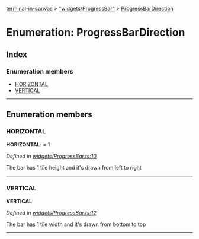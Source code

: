 [terminal-in-canvas](../README.md) > ["widgets/ProgressBar"](../modules/_widgets_progressbar_.md) > [ProgressBarDirection](../enums/_widgets_progressbar_.progressbardirection.md)

# Enumeration: ProgressBarDirection

## Index

### Enumeration members

* [HORIZONTAL](_widgets_progressbar_.progressbardirection.md#horizontal)
* [VERTICAL](_widgets_progressbar_.progressbardirection.md#vertical)

---

## Enumeration members

<a id="horizontal"></a>

###  HORIZONTAL

**HORIZONTAL**:  = 1

*Defined in [widgets/ProgressBar.ts:10](https://github.com/danikaze/terminal-in-canvas/blob/6bf63ab/src/widgets/ProgressBar.ts#L10)*

The bar has 1 tile height and it's drawn from left to right

___
<a id="vertical"></a>

###  VERTICAL

**VERTICAL**: 

*Defined in [widgets/ProgressBar.ts:12](https://github.com/danikaze/terminal-in-canvas/blob/6bf63ab/src/widgets/ProgressBar.ts#L12)*

The bar has 1 tile width and it's drawn from bottom to top

___

